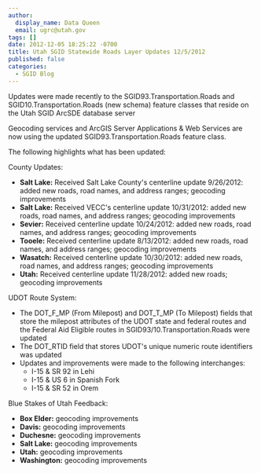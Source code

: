 ```yaml
---
author:
  display_name: Data Queen
  email: ugrc@utah.gov
tags: []
date: 2012-12-05 18:25:22 -0700
title: Utah SGID Statewide Roads Layer Updates 12/5/2012
published: false
categories:
  - SGID Blog
---
```


Updates were made recently to the SGID93.Transportation.Roads and SGID10.Transportation.Roads (new schema) feature classes that reside on the Utah SGID ArcSDE database server

Geocoding services and ArcGIS Server Applications & Web Services are now using the updated SGID93.Transportation.Roads feature class.

The following highlights what has been updated:

County Updates:

- **Salt Lake:** Received Salt Lake County's centerline update 9/26/2012: added new roads, road names, and address ranges; geocoding improvements
- **Salt Lake:** Received VECC's centerline update 10/31/2012: added new roads, road names, and address ranges; geocoding improvements
- **Sevier:** Received centerline update 10/24/2012: added new roads, road names, and address ranges; geocoding improvements
- **Tooele:** Received centerline update 8/13/2012: added new roads, road names, and address ranges; geocoding improvements
- **Wasatch:** Received centerline update 10/30/2012: added new roads, road names, and address ranges; geocoding improvements
- **Utah:** Received centerline update 11/28/2012: added new roads; geocoding improvements

UDOT Route System:

- The DOT\_F\_MP (From Milepost) and DOT\_T\_MP (To Milepost) fields that store the milepost attributes of the UDOT state and federal routes and the Federal Aid Eligible routes in SGID93/10.Transportation.Roads were updated
- The DOT_RTID field that stores UDOT's unique numeric route identifiers was updated
- Updates and improvements were made to the following interchanges:
  - I-15 & SR 92 in Lehi
  - I-15 & US 6 in Spanish Fork
  - I-15 & SR 52 in Orem

Blue Stakes of Utah Feedback:

- **Box Elder:** geocoding improvements
- **Davis:** geocoding improvements
- **Duchesne:** geocoding improvements
- **Salt Lake:** geocoding improvements
- **Utah:** geocoding improvements
- **Washington:** geocoding improvements
